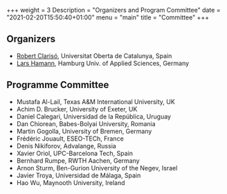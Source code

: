 +++
weight = 3
Description = "Organizers and Program Committee"
date = "2021-02-20T15:50:40+01:00"
menu = "main"
title = "Committee"
+++

## Organizers

* [Robert Clarisó](https://robertclariso.github.io), Universitat Oberta de Catalunya, Spain
* [Lars Hamann](https://www.haw-hamburg.de/en/university/employees/detail/person/person/show/lars-hamann/172/), Hamburg Univ. of Applied Sciences, Germany

## Programme Committee 

* Mustafa Al-Lail, Texas A&M International University, UK 
* Achim D. Brucker, University of Exeter, UK
* Daniel Calegari, Universidad de la República, Uruguay
* Dan Chiorean, Babes-Bolyai University, Romania
* Martin Gogolla, University of Bremen, Germany
* Frédéric Jouault, ESEO-TECh, France
* Denis Nikiforov, Advalange, Russia
* Xavier Oriol, UPC-Barcelona Tech, Spain
* Bernhard Rumpe, RWTH Aachen, Germany
* Arnon Sturm, Ben-Gurion University of the Negev, Israel
* Javier Troya, Universidad de Málaga, Spain
* Hao Wu, Maynooth University, Ireland



